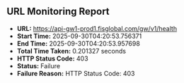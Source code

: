 ## URL Monitoring Report

- **URL:** https://api-gw1-prod1.fisglobal.com/gw/v1/health
- **Start Time:** 2025-09-30T04:20:53.756371
- **End Time:** 2025-09-30T04:20:53.957698
- **Total Time Taken:** 0.201327 seconds
- **HTTP Status Code:** 403
- **Status:** Failure
- **Failure Reason:** HTTP Status Code: 403
